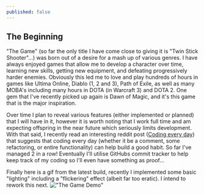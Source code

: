 ```yaml
---
published: false
---
```


## The Beginning

"The Game" (so far the only title I have come close to giving it is "Twin Stick Shooter"...) was born out of a desire for a mash up of various genres. I have always enjoyed games that allow me to develop a character over time, learning new skills, getting new equipment, and defeating progressively harder enemies. Obviously this led me to love and play hundreds of hours in games like Ultima Online, Diablo (1, 2 and 3), Path of Exile, as well as many MOBA's including many hours in DOTA (in Warcraft 3) and DOTA 2. One gem that I've recently picked up again is Dawn of Magic, and it's this game that is the major inspiration.

Over time I plan to reveal various features (either implemented or planned) that I will have in it, however it is worth noting that I work full time and am expecting offspring in the near future which seriously limits development. With that said, I recently read an interesting reddit post ([Coding every day](http://www.reddit.com/r/gamedev/comments/37i77h/ive_been_writing_mostly_game_code_for_365_days/)) that suggests that coding every day (whether it be a comment, some refactoring, or entire functionality) can help build a good habit. So far I've managed 2 in a row! Eventually I'll utilise GitHubs commit tracker to help keep track of my coding so I'll even have something as proof...

Finally here is a gif from the latest build, recently I implemented some basic "lighting" including a "flickering" effect (albeit far too eratic). I intend to rework this next.
!["The Game Demo"]({{site.baseurl}}/https://cloud.githubusercontent.com/assets/7096450/7877237/d8a51310-062b-11e5-9736-986a32190717.gif)
